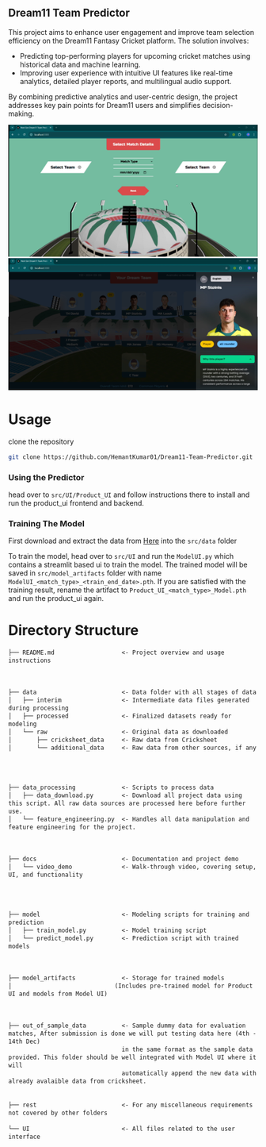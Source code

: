 ## Dream11 Team Predictor
This project aims to enhance user engagement and improve team selection efficiency on the Dream11 Fantasy Cricket platform. The solution involves:

- Predicting top-performing players for upcoming cricket matches using historical data and machine learning.
- Improving user experience with intuitive UI features like real-time analytics, detailed player reports, and multilingual audio support.

By combining predictive analytics and user-centric design, the project addresses key pain points for Dream11 users and simplifies decision-making.

![alt text]({87D917A8-E982-4283-8FE2-9F5E950FFE13}.png)
![alt text](image-1.png)

# Usage
clone the repository
```bash
git clone https://github.com/HemantKumar01/Dream11-Team-Predictor.git
```
### Using the Predictor
head over to `src/UI/Product_UI` and follow instructions there to install and run the product_ui frontend and backend.

### Training The Model
First download and extract the data from [Here](https://drive.google.com/file/d/1zYoOv0FaTvS2eh3e3YGW0_u6Ty22QAee/view?usp=sharing) into the `src/data` folder

To train the model, head over to `src/UI` and run the `ModelUI.py` which contains a streamlit based ui to train the model. The trained model will be saved in `src/model_artifacts` folder with name `ModelUI_<match_type>_<train_end_date>.pth`.
If you are satisfied with the training result, rename the artifact to `Product_UI_<match_type>_Model.pth` and run the product_ui again.


#  Directory Structure

````
├── README.md                   <- Project overview and usage instructions



├── data                        <- Data folder with all stages of data
│   ├── interim                 <- Intermediate data files generated during processing
│   ├── processed               <- Finalized datasets ready for modeling
│   └── raw                     <- Original data as downloaded
│       ├── cricksheet_data     <- Raw data from Cricksheet
│       └── additional_data     <- Raw data from other sources, if any




├── data_processing             <- Scripts to process data
│   ├── data_download.py        <- Download all project data using this script. All raw data sources are processed here before further use.
│   └── feature_engineering.py  <- Handles all data manipulation and feature engineering for the project.



├── docs                        <- Documentation and project demo
│   └── video_demo              <- Walk-through video, covering setup, UI, and functionality




├── model                       <- Modeling scripts for training and prediction
│   ├── train_model.py          <- Model training script
│   └── predict_model.py        <- Prediction script with trained models



├── model_artifacts             <- Storage for trained models
│                             (Includes pre-trained model for Product UI and models from Model UI)



├── out_of_sample_data          <- Sample dummy data for evaluation matches, After submission is done we will put testing data here (4th - 14th Dec)
                                in the same format as the sample data provided. This folder should be well integrated with Model UI where it will
                                automatically append the new data with already avalaible data from cricksheet.


├── rest                        <- For any miscellaneous requirements not covered by other folders 

└── UI                          <- All files related to the user interface 
````





